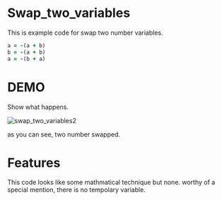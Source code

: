 # Swap_two_variables

This is example code for swap two number variables.

```ruby
a = -(a + b)
b = -(a + b)
a = -(b + a)
```
 
# DEMO

Show what happens.

![swap_two_variables2](https://user-images.githubusercontent.com/108498183/177026270-0ff274de-07f9-43a9-8909-0217b0cb3278.gif)

as you can see, two number swapped.
 
# Features
 
This code looks like some mathmatical technique but none.
worthy of a special mention, there is no tempolary variable.